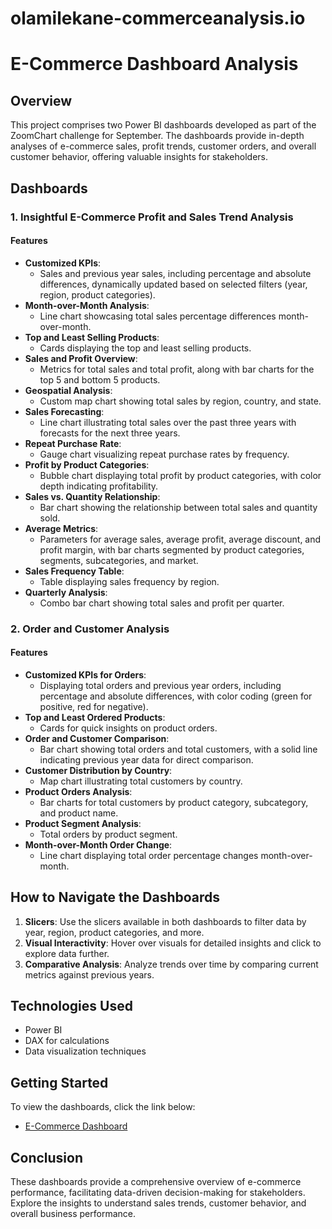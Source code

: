 # olamilekane-commerceanalysis.io


# E-Commerce Dashboard Analysis

## Overview
This project comprises two Power BI dashboards developed as part of the ZoomChart challenge for September. The dashboards provide in-depth analyses of e-commerce sales, profit trends, customer orders, and overall customer behavior, offering valuable insights for stakeholders.

## Dashboards

### 1. Insightful E-Commerce Profit and Sales Trend Analysis

#### Features
- **Customized KPIs**: 
  - Sales and previous year sales, including percentage and absolute differences, dynamically updated based on selected filters (year, region, product categories).
- **Month-over-Month Analysis**: 
  - Line chart showcasing total sales percentage differences month-over-month.
- **Top and Least Selling Products**: 
  - Cards displaying the top and least selling products.
- **Sales and Profit Overview**: 
  - Metrics for total sales and total profit, along with bar charts for the top 5 and bottom 5 products.
- **Geospatial Analysis**: 
  - Custom map chart showing total sales by region, country, and state.
- **Sales Forecasting**: 
  - Line chart illustrating total sales over the past three years with forecasts for the next three years.
- **Repeat Purchase Rate**: 
  - Gauge chart visualizing repeat purchase rates by frequency.
- **Profit by Product Categories**: 
  - Bubble chart displaying total profit by product categories, with color depth indicating profitability.
- **Sales vs. Quantity Relationship**: 
  - Bar chart showing the relationship between total sales and quantity sold.
- **Average Metrics**: 
  - Parameters for average sales, average profit, average discount, and profit margin, with bar charts segmented by product categories, segments, subcategories, and market.
- **Sales Frequency Table**: 
  - Table displaying sales frequency by region.
- **Quarterly Analysis**: 
  - Combo bar chart showing total sales and profit per quarter.

### 2. Order and Customer Analysis

#### Features
- **Customized KPIs for Orders**: 
  - Displaying total orders and previous year orders, including percentage and absolute differences, with color coding (green for positive, red for negative).
- **Top and Least Ordered Products**: 
  - Cards for quick insights on product orders.
- **Order and Customer Comparison**: 
  - Bar chart showing total orders and total customers, with a solid line indicating previous year data for direct comparison.
- **Customer Distribution by Country**: 
  - Map chart illustrating total customers by country.
- **Product Orders Analysis**: 
  - Bar charts for total customers by product category, subcategory, and product name.
- **Product Segment Analysis**: 
  - Total orders by product segment.
- **Month-over-Month Order Change**: 
  - Line chart displaying total order percentage changes month-over-month.

## How to Navigate the Dashboards
1. **Slicers**: Use the slicers available in both dashboards to filter data by year, region, product categories, and more.
2. **Visual Interactivity**: Hover over visuals for detailed insights and click to explore data further.
3. **Comparative Analysis**: Analyze trends over time by comparing current metrics against previous years.

## Technologies Used
- Power BI
- DAX for calculations
- Data visualization techniques

## Getting Started
To view the dashboards, click the link below:
- [E-Commerce Dashboard](https://app.powerbi.com/view?r=eyJrIjoiNTlmMTc5OWQtYzkyZS00ZGNiLWE2YjgtMzY2OTMyZDM4Y2E4IiwidCI6ImRmODY3OWNkLWE4MGUtNDVkOC05OWFjLWM4M2VkN2ZmOTVhMCJ9)

## Conclusion
These dashboards provide a comprehensive overview of e-commerce performance, facilitating data-driven decision-making for stakeholders. Explore the insights to understand sales trends, customer behavior, and overall business performance.    
